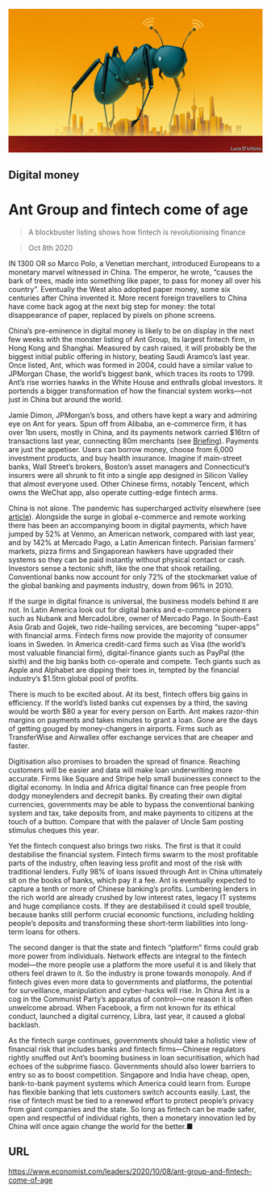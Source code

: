 ![](./images/20201010_LDD002_0.jpg)

## Digital money

# Ant Group and fintech come of age

> A blockbuster listing shows how fintech is revolutionising finance

> Oct 8th 2020

IN 1300 OR so Marco Polo, a Venetian merchant, introduced Europeans to a monetary marvel witnessed in China. The emperor, he wrote, “causes the bark of trees, made into something like paper, to pass for money all over his country”. Eventually the West also adopted paper money, some six centuries after China invented it. More recent foreign travellers to China have come back agog at the next big step for money: the total disappearance of paper, replaced by pixels on phone screens.

China’s pre-eminence in digital money is likely to be on display in the next few weeks with the monster listing of Ant Group, its largest fintech firm, in Hong Kong and Shanghai. Measured by cash raised, it will probably be the biggest initial public offering in history, beating Saudi Aramco’s last year. Once listed, Ant, which was formed in 2004, could have a similar value to JPMorgan Chase, the world’s biggest bank, which traces its roots to 1799. Ant’s rise worries hawks in the White House and enthralls global investors. It portends a bigger transformation of how the financial system works—not just in China but around the world.

Jamie Dimon, JPMorgan’s boss, and others have kept a wary and admiring eye on Ant for years. Spun off from Alibaba, an e-commerce firm, it has over 1bn users, mostly in China, and its payments network carried $16trn of transactions last year, connecting 80m merchants (see [Briefing](https://www.economist.com//briefing/2020/10/10/what-ant-groups-ipo-says-about-the-future-of-finance)). Payments are just the appetiser. Users can borrow money, choose from 6,000 investment products, and buy health insurance. Imagine if main-street banks, Wall Street’s brokers, Boston’s asset managers and Connecticut’s insurers were all shrunk to fit into a single app designed in Silicon Valley that almost everyone used. Other Chinese firms, notably Tencent, which owns the WeChat app, also operate cutting-edge fintech arms.

China is not alone. The pandemic has supercharged activity elsewhere (see [article](https://www.economist.com//finance-and-economics/2020/10/08/how-the-digital-surge-will-reshape-finance)). Alongside the surge in global e-commerce and remote working there has been an accompanying boom in digital payments, which have jumped by 52% at Venmo, an American network, compared with last year, and by 142% at Mercado Pago, a Latin American fintech. Parisian farmers’ markets, pizza firms and Singaporean hawkers have upgraded their systems so they can be paid instantly without physical contact or cash. Investors sense a tectonic shift, like the one that shook retailing. Conventional banks now account for only 72% of the stockmarket value of the global banking and payments industry, down from 96% in 2010.

If the surge in digital finance is universal, the business models behind it are not. In Latin America look out for digital banks and e-commerce pioneers such as Nubank and MercadoLibre, owner of Mercado Pago. In South-East Asia Grab and Gojek, two ride-hailing services, are becoming “super-apps” with financial arms. Fintech firms now provide the majority of consumer loans in Sweden. In America credit-card firms such as Visa (the world’s most valuable financial firm), digital-finance giants such as PayPal (the sixth) and the big banks both co-operate and compete. Tech giants such as Apple and Alphabet are dipping their toes in, tempted by the financial industry’s $1.5trn global pool of profits.

There is much to be excited about. At its best, fintech offers big gains in efficiency. If the world’s listed banks cut expenses by a third, the saving would be worth $80 a year for every person on Earth. Ant makes razor-thin margins on payments and takes minutes to grant a loan. Gone are the days of getting gouged by money-changers in airports. Firms such as TransferWise and Airwallex offer exchange services that are cheaper and faster.

Digitisation also promises to broaden the spread of finance. Reaching customers will be easier and data will make loan underwriting more accurate. Firms like Square and Stripe help small businesses connect to the digital economy. In India and Africa digital finance can free people from dodgy moneylenders and decrepit banks. By creating their own digital currencies, governments may be able to bypass the conventional banking system and tax, take deposits from, and make payments to citizens at the touch of a button. Compare that with the palaver of Uncle Sam posting stimulus cheques this year.

Yet the fintech conquest also brings two risks. The first is that it could destabilise the financial system. Fintech firms swarm to the most profitable parts of the industry, often leaving less profit and most of the risk with traditional lenders. Fully 98% of loans issued through Ant in China ultimately sit on the books of banks, which pay it a fee. Ant is eventually expected to capture a tenth or more of Chinese banking’s profits. Lumbering lenders in the rich world are already crushed by low interest rates, legacy IT systems and huge compliance costs. If they are destabilised it could spell trouble, because banks still perform crucial economic functions, including holding people’s deposits and transforming these short-term liabilities into long-term loans for others.

The second danger is that the state and fintech “platform” firms could grab more power from individuals. Network effects are integral to the fintech model—the more people use a platform the more useful it is and likely that others feel drawn to it. So the industry is prone towards monopoly. And if fintech gives even more data to governments and platforms, the potential for surveillance, manipulation and cyber-hacks will rise. In China Ant is a cog in the Communist Party’s apparatus of control—one reason it is often unwelcome abroad. When Facebook, a firm not known for its ethical conduct, launched a digital currency, Libra, last year, it caused a global backlash.

As the fintech surge continues, governments should take a holistic view of financial risk that includes banks and fintech firms—Chinese regulators rightly snuffed out Ant’s booming business in loan securitisation, which had echoes of the subprime fiasco. Governments should also lower barriers to entry so as to boost competition. Singapore and India have cheap, open, bank-to-bank payment systems which America could learn from. Europe has flexible banking that lets customers switch accounts easily. Last, the rise of fintech must be tied to a renewed effort to protect people’s privacy from giant companies and the state. So long as fintech can be made safer, open and respectful of individual rights, then a monetary innovation led by China will once again change the world for the better.■

## URL

https://www.economist.com/leaders/2020/10/08/ant-group-and-fintech-come-of-age
